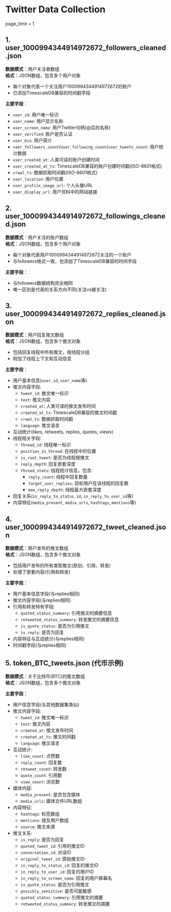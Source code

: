 # Twitter Data Collection

page_limit = 1

## 1. user_1000994344914972672_followers_cleaned.json

**数据模式**：用户关注者数组  
**格式**：JSON数组，包含多个用户对象  
- 每个对象代表一个关注用户1000994344914972672的账户
- 已添加TimescaleDB兼容的时间戳字段

**主要字段**：
- `user_id`: 用户唯一标识
- `user_name`: 用户显示名称
- `user_screen_name`: 用户Twitter句柄(@后的名称)
- `user_verified`: 账户是否认证
- `user_bio`: 用户简介
- `user_followers_count`/`user_following_count`/`user_tweets_count`: 用户统计数据
- `user_created_at`: 人类可读的账户创建时间
- `user_created_at_ts`: TimescaleDB兼容的账户创建时间戳(ISO-8601格式)
- `crawl_ts`: 数据抓取时间戳(ISO-8601格式)
- `user_location`: 用户位置
- `user_profile_image_url`: 个人头像URL
- `user_display_url`: 用户资料中的网站链接

## 2. user_1000994344914972672_followings_cleaned.json

**数据模式**：用户关注的账户数组  
**格式**：JSON数组，包含多个用户对象
- 每个对象代表用户1000994344914972672关注的一个账户
- 与followers格式一致，也添加了TimescaleDB兼容的时间字段

**主要字段**：
- 与followers数据结构完全相同
- 唯一区别是代表的关系方向不同(关注vs被关注)

## 3. user_1000994344914972672_replies_cleaned.json

**数据模式**：用户回复推文数组  
**格式**：JSON数组，包含多个推文对象
- 包括回复线程中所有推文，按线程分组
- 附加了线程上下文和互动信息

**主要字段**：
- 用户基本信息(`user_id`, `user_name`等)
- 推文内容字段:
  - `tweet_id`: 推文唯一标识
  - `text`: 推文内容
  - `created_at`: 人类可读的推文发布时间
  - `created_at_ts`: TimescaleDB兼容的推文时间戳
  - `crawl_ts`: 数据抓取时间戳
  - `language`: 推文语言
- 互动统计(likes, retweets, replies, quotes, views)
- 线程相关字段:
  - `thread_id`: 线程唯一标识
  - `position_in_thread`: 在线程中的位置
  - `is_root_tweet`: 是否为线程根推文
  - `reply_depth`: 回复嵌套深度
  - `thread_stats`: 线程统计信息，包含:
    - `reply_count`: 线程中回复数量
    - `target_user_replies`: 目标用户在该线程的回复数
    - `max_reply_depth`: 线程最大嵌套深度
- 回复关系(`in_reply_to_status_id`, `in_reply_to_user_id`等)
- 内容特征(`media_present`, `media_urls`, `hashtags`, `mentions`等)

## 4. user_1000994344914972672_tweet_cleaned.json

**数据模式**：用户发布的推文数组  
**格式**：JSON数组，包含多个推文对象
- 包括用户发布的所有类型推文(原创、引用、转发)
- 处理了嵌套内容(引用和转发)

**主要字段**：
- 用户基本信息字段(与replies相同)
- 推文内容字段(与replies相同)
- 引用和转发特有字段:
  - `quoted_status_summary`: 引用推文的摘要信息
  - `retweeted_status_summary`: 转发推文的摘要信息
  - `is_quote_status`: 是否为引用推文
  - `is_reply`: 是否为回复
- 内容特征与互动统计(与replies相同)
- 时间戳字段(与replies相同)

## 5. token_BTC_tweets.json (代币示例)

**数据模式**：关于比特币(BTC)的推文数组  
**格式**：JSON数组，包含多个推文对象

**主要字段**：
- 用户信息字段(与其他数据集类似)
- 推文内容字段:
  - `tweet_id`: 推文唯一标识
  - `text`: 推文内容
  - `created_at`: 推文发布时间
  - `created_at_ts`: 推文时间戳
  - `language`: 推文语言
- 互动统计:
  - `like_count`: 点赞数
  - `reply_count`: 回复数
  - `retweet_count`: 转发数
  - `quote_count`: 引用数
  - `view_count`: 浏览数
- 媒体内容:
  - `media_present`: 是否包含媒体
  - `media_urls`: 媒体文件URL数组
- 内容特征:
  - `hashtags`: 标签数组
  - `mentions`: 提及用户数组
  - `source`: 推文来源
- 推文关系:
  - `is_reply`: 是否为回复
  - `quoted_tweet_id`: 引用的推文ID
  - `conversation_id`: 对话ID
  - `original_tweet_id`: 原始推文ID
  - `in_reply_to_status_id`: 回复的推文ID
  - `in_reply_to_user_id`: 回复的用户ID
  - `in_reply_to_screen_name`: 回复的用户屏幕名
  - `is_quote_status`: 是否为引用推文
  - `possibly_sensitive`: 是否可能敏感
  - `quoted_status_summary`: 引用推文的摘要
  - `retweeted_status_summary`: 转发推文的摘要

